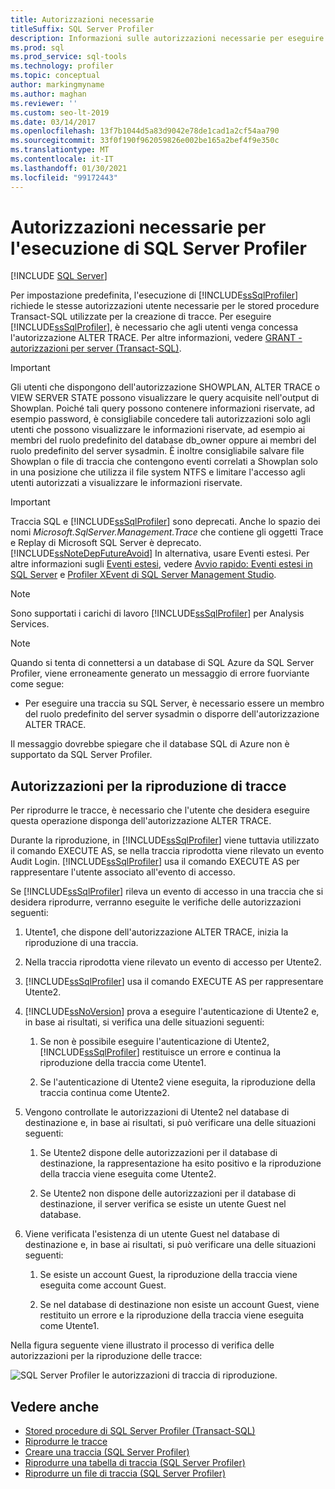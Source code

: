 ```yaml
---
title: Autorizzazioni necessarie
titleSuffix: SQL Server Profiler
description: Informazioni sulle autorizzazioni necessarie per eseguire SQL Server Profiler e riprodurre le tracce e sui controlli eseguiti durante le riproduzioni.
ms.prod: sql
ms.prod_service: sql-tools
ms.technology: profiler
ms.topic: conceptual
author: markingmyname
ms.author: maghan
ms.reviewer: ''
ms.custom: seo-lt-2019
ms.date: 03/14/2017
ms.openlocfilehash: 13f7b1044d5a83d9042e78de1cad1a2cf54aa790
ms.sourcegitcommit: 33f0f190f962059826e002be165a2bef4f9e350c
ms.translationtype: MT
ms.contentlocale: it-IT
ms.lasthandoff: 01/30/2021
ms.locfileid: "99172443"
---
```

# <a name="permissions-required-to-run-sql-server-profiler"></a>Autorizzazioni necessarie per l'esecuzione di SQL Server Profiler

 [!INCLUDE [SQL Server](../../includes/applies-to-version/sqlserver.md)]

Per impostazione predefinita, l'esecuzione di [!INCLUDE[ssSqlProfiler](../../includes/sssqlprofiler-md.md)] richiede le stesse autorizzazioni utente necessarie per le stored procedure Transact-SQL utilizzate per la creazione di tracce. Per eseguire [!INCLUDE[ssSqlProfiler](../../includes/sssqlprofiler-md.md)], è necessario che agli utenti venga concessa l'autorizzazione ALTER TRACE. Per altre informazioni, vedere [GRANT - autorizzazioni per server &#40;Transact-SQL&#41;](../../t-sql/statements/grant-server-permissions-transact-sql.md).

> [!IMPORTANT]
> Gli utenti che dispongono dell'autorizzazione SHOWPLAN, ALTER TRACE o VIEW SERVER STATE possono visualizzare le query acquisite nell'output di Showplan. Poiché tali query possono contenere informazioni riservate, ad esempio password, è consigliabile concedere tali autorizzazioni solo agli utenti che possono visualizzare le informazioni riservate, ad esempio ai membri del ruolo predefinito del database db_owner oppure ai membri del ruolo predefinito del server sysadmin. È inoltre consigliabile salvare file Showplan o file di traccia che contengono eventi correlati a Showplan solo in una posizione che utilizza il file system NTFS e limitare l'accesso agli utenti autorizzati a visualizzare le informazioni riservate.

> [!IMPORTANT]
> Traccia SQL e [!INCLUDE[ssSqlProfiler](../../includes/sssqlprofiler-md.md)] sono deprecati. Anche lo spazio dei nomi *Microsoft.SqlServer.Management.Trace* che contiene gli oggetti Trace e Replay di Microsoft SQL Server è deprecato.
> [!INCLUDE[ssNoteDepFutureAvoid](../../includes/ssnotedepfutureavoid-md.md)]
> In alternativa, usare Eventi estesi. Per altre informazioni sugli [Eventi estesi](../../relational-databases/extended-events/extended-events.md), vedere [Avvio rapido: Eventi estesi in SQL Server](../../relational-databases/extended-events/quick-start-extended-events-in-sql-server.md) e [Profiler XEvent di SQL Server Management Studio](../../relational-databases/extended-events/use-the-ssms-xe-profiler.md).

> [!NOTE]
> Sono supportati i carichi di lavoro [!INCLUDE[ssSqlProfiler](../../includes/sssqlprofiler-md.md)] per Analysis Services.

> [!NOTE]
> Quando si tenta di connettersi a un database di SQL Azure da SQL Server Profiler, viene erroneamente generato un messaggio di errore fuorviante come segue:
>
> - Per eseguire una traccia su SQL Server, è necessario essere un membro del ruolo predefinito del server sysadmin o disporre dell'autorizzazione ALTER TRACE.
>
> Il messaggio dovrebbe spiegare che il database SQL di Azure non è supportato da SQL Server Profiler.

## <a name="permissions-used-to-replay-traces"></a>Autorizzazioni per la riproduzione di tracce  
Per riprodurre le tracce, è necessario che l'utente che desidera eseguire questa operazione disponga dell'autorizzazione ALTER TRACE.  

Durante la riproduzione, in [!INCLUDE[ssSqlProfiler](../../includes/sssqlprofiler-md.md)] viene tuttavia utilizzato il comando EXECUTE AS, se nella traccia riprodotta viene rilevato un evento Audit Login. [!INCLUDE[ssSqlProfiler](../../includes/sssqlprofiler-md.md)] usa il comando EXECUTE AS per rappresentare l'utente associato all'evento di accesso.  

Se [!INCLUDE[ssSqlProfiler](../../includes/sssqlprofiler-md.md)] rileva un evento di accesso in una traccia che si desidera riprodurre, verranno eseguite le verifiche delle autorizzazioni seguenti:

1. Utente1, che dispone dell'autorizzazione ALTER TRACE, inizia la riproduzione di una traccia.

2. Nella traccia riprodotta viene rilevato un evento di accesso per Utente2.

3. [!INCLUDE[ssSqlProfiler](../../includes/sssqlprofiler-md.md)] usa il comando EXECUTE AS per rappresentare Utente2.

4. [!INCLUDE[ssNoVersion](../../includes/ssnoversion-md.md)] prova a eseguire l'autenticazione di Utente2 e, in base ai risultati, si verifica una delle situazioni seguenti:

    1. Se non è possibile eseguire l'autenticazione di Utente2, [!INCLUDE[ssSqlProfiler](../../includes/sssqlprofiler-md.md)] restituisce un errore e continua la riproduzione della traccia come Utente1.
  
    2. Se l'autenticazione di Utente2 viene eseguita, la riproduzione della traccia continua come Utente2.
  
5. Vengono controllate le autorizzazioni di Utente2 nel database di destinazione e, in base ai risultati, si può verificare una delle situazioni seguenti:
  
    1. Se Utente2 dispone delle autorizzazioni per il database di destinazione, la rappresentazione ha esito positivo e la riproduzione della traccia viene eseguita come Utente2.
  
    2. Se Utente2 non dispone delle autorizzazioni per il database di destinazione, il server verifica se esiste un utente Guest nel database.

6. Viene verificata l'esistenza di un utente Guest nel database di destinazione e, in base ai risultati, si può verificare una delle situazioni seguenti:
 
    1.  Se esiste un account Guest, la riproduzione della traccia viene eseguita come account Guest.
  
    2.  Se nel database di destinazione non esiste un account Guest, viene restituito un errore e la riproduzione della traccia viene eseguita come Utente1.
 
Nella figura seguente viene illustrato il processo di verifica delle autorizzazioni per la riproduzione delle tracce:

![SQL Server Profiler le autorizzazioni di traccia di riproduzione.](../../tools/sql-server-profiler/media/replaytracedecisiontree.gif)

## <a name="see-also"></a>Vedere anche
- [Stored procedure di SQL Server Profiler &#40;Transact-SQL&#41;](../../relational-databases/system-stored-procedures/sql-server-profiler-stored-procedures-transact-sql.md)
- [Riprodurre le tracce](../../tools/sql-server-profiler/replay-traces.md)
- [Creare una traccia &#40;SQL Server Profiler&#41;](../../tools/sql-server-profiler/create-a-trace-sql-server-profiler.md)
- [Riprodurre una tabella di traccia &#40;SQL Server Profiler&#41;](../../tools/sql-server-profiler/replay-a-trace-table-sql-server-profiler.md)
- [Riprodurre un file di traccia &#40;SQL Server Profiler&#41;](../../tools/sql-server-profiler/replay-a-trace-file-sql-server-profiler.md)
